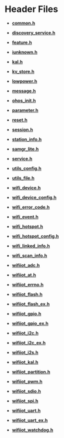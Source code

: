 # Header Files<a name="EN-US_TOPIC_0000001055355036"></a>

-   **[common.h](common-h.md)**  

-   **[discovery\_service.h](discovery_service-h.md)**  

-   **[feature.h](feature-h.md)**  

-   **[iunknown.h](iunknown-h.md)**  

-   **[kal.h](kal-h.md)**  

-   **[kv\_store.h](kv_store-h.md)**  

-   **[lowpower.h](lowpower-h.md)**  

-   **[message.h](message-h.md)**  

-   **[ohos\_init.h](ohos_init-h.md)**  

-   **[parameter.h](parameter-h.md)**  

-   **[reset.h](reset-h.md)**  

-   **[session.h](session-h.md)**  

-   **[station\_info.h](station_info-h.md)**  

-   **[samgr\_lite.h](samgr_lite-h.md)**  

-   **[service.h](service-h.md)**  

-   **[utils\_config.h](utils_config-h.md)**  

-   **[utils\_file.h](utils_file-h.md)**  

-   **[wifi\_device.h](wifi_device-h.md)**  

-   **[wifi\_device\_config.h](wifi_device_config-h.md)**  

-   **[wifi\_error\_code.h](wifi_error_code-h.md)**  

-   **[wifi\_event.h](wifi_event-h.md)**  

-   **[wifi\_hotspot.h](wifi_hotspot-h.md)**  

-   **[wifi\_hotspot\_config.h](wifi_hotspot_config-h.md)**  

-   **[wifi\_linked\_info.h](wifi_linked_info-h.md)**  

-   **[wifi\_scan\_info.h](wifi_scan_info-h.md)**  

-   **[wifiiot\_adc.h](wifiiot_adc-h.md)**  

-   **[wifiiot\_at.h](wifiiot_at-h.md)**  

-   **[wifiiot\_errno.h](wifiiot_errno-h.md)**  

-   **[wifiiot\_flash.h](wifiiot_flash-h.md)**  

-   **[wifiiot\_flash\_ex.h](wifiiot_flash_ex-h.md)**  

-   **[wifiiot\_gpio.h](wifiiot_gpio-h.md)**  

-   **[wifiiot\_gpio\_ex.h](wifiiot_gpio_ex-h.md)**  

-   **[wifiiot\_i2c.h](wifiiot_i2c-h.md)**  

-   **[wifiiot\_i2c\_ex.h](wifiiot_i2c_ex-h.md)**  

-   **[wifiiot\_i2s.h](wifiiot_i2s-h.md)**  

-   **[wifiiot\_kal.h](wifiiot_kal-h.md)**  

-   **[wifiiot\_partition.h](wifiiot_partition-h.md)**  

-   **[wifiiot\_pwm.h](wifiiot_pwm-h.md)**  

-   **[wifiiot\_sdio.h](wifiiot_sdio-h.md)**  

-   **[wifiiot\_spi.h](wifiiot_spi-h.md)**  

-   **[wifiiot\_uart.h](wifiiot_uart-h.md)**  

-   **[wifiiot\_uart\_ex.h](wifiiot_uart_ex-h.md)**  

-   **[wifiiot\_watchdog.h](wifiiot_watchdog-h.md)**  


